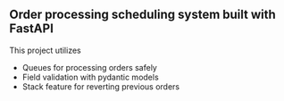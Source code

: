 ## Order processing scheduling system built with FastAPI

This project utilizes
- Queues for processing orders safely
- Field validation with pydantic models
- Stack feature for reverting previous orders
